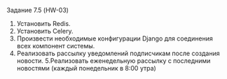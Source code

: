 Задание 7.5 (HW-03)



1. Установить Redis.
2. Установить Celery.
3. Произвести необходимые конфигурации Django для соединения всех компонент системы.
4. Реализовать рассылку уведомлений подписчикам после создания новости.
5.Реализовать еженедельную рассылку с последними новостями (каждый понедельник в 8:00 утра)

